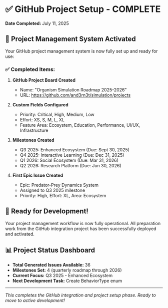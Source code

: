 # ✅ GitHub Project Setup - COMPLETE

**Date Completed:** July 11, 2025

## 🎉 Project Management System Activated

Your GitHub project management system is now fully set up and ready for use:

### ✅ **Completed Items:**

1. **GitHub Project Board Created**
   - Name: "Organism Simulation Roadmap 2025-2026"
   - URL: <https://github.com/and3rn3t/simulation/projects>

2. **Custom Fields Configured**
   - Priority: Critical, High, Medium, Low
   - Effort: XS, S, M, L, XL
   - Feature Area: Ecosystem, Education, Performance, UI/UX, Infrastructure

3. **Milestones Created**
   - Q3 2025: Enhanced Ecosystem (Due: Sept 30, 2025)
   - Q4 2025: Interactive Learning (Due: Dec 31, 2025)
   - Q1 2026: Social Ecosystem (Due: Mar 31, 2026)
   - Q2 2026: Research Platform (Due: Jun 30, 2026)

4. **First Epic Issue Created**
   - Epic: Predator-Prey Dynamics System
   - Assigned to Q3 2025 milestone
   - Priority: High, Effort: XL, Area: Ecosystem

## 🚀 **Ready for Development!**

Your project management workflow is now fully operational. All preparation work from the GitHub integration project has been successfully deployed and activated.

## 📊 **Project Status Dashboard**

- **Total Generated Issues Available:** 36
- **Milestones Set:** 4 (quarterly roadmap through 2026)
- **Current Focus:** Q3 2025 - Enhanced Ecosystem
- **Next Development Task:** Create BehaviorType enum

---

_This completes the GitHub integration and project setup phase. Ready to move to active development!_
